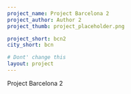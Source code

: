 ```yaml
---
project_name: Project Barcelona 2
project_author: Author 2
project_thumb: project_placeholder.png

project_short: bcn2
city_short: bcn

# Dont' change this
layout: project
---
```


Project Barcelona 2